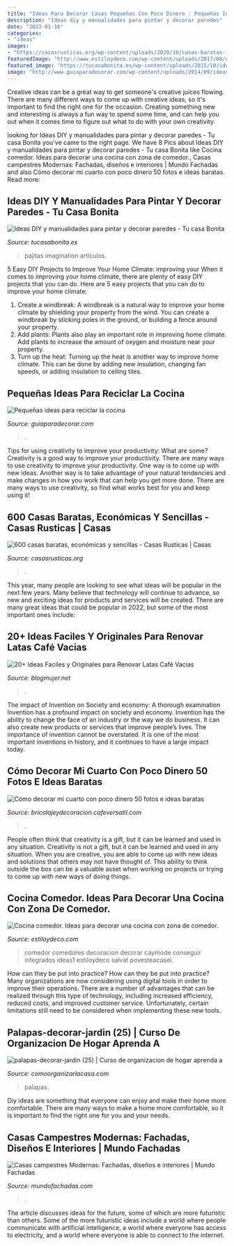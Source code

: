```yaml
---
title: "Ideas Para Decorar Casas Pequeñas Con Poco Dinero : Pequeñas Ideas Para Reciclar La Cocina"
description: "Ideas diy y manualidades para pintar y decorar paredes"
date: "2023-01-16"
categories:
- "ideas"
images:
- "https://casasrusticas.org/wp-content/uploads/2020/10/casas-baratas-16.jpg"
featuredImage: "http://www.estiloydeco.com/wp-content/uploads/2017/08/cocina-comedor-1.jpg"
featured_image: "https://tucasabonita.es/wp-content/uploads/2015/10/ideas-decorar-pared-pintar-estampado-diy-manualidades-facil-10.jpg"
image: "http://www.guiaparadecorar.com/wp-content/uploads/2014/09/ideas-para-reciclar-la-cocina-04.jpg"
---
```



Creative ideas can be a great way to get someone's creative juices flowing. There are many different ways to come up with creative ideas, so it's important to find the right one for the occasion. Creating something new and interesting is always a fun way to spend some time, and can help you out when it comes time to figure out what to do with your own creativity.

	

		
looking for Ideas DIY y manualidades para pintar y decorar paredes - Tu casa Bonita you've came to the right page. We have 8 Pics about Ideas DIY y manualidades para pintar y decorar paredes - Tu casa Bonita like Cocina comedor. Ideas para decorar una cocina con zona de comedor., Casas campestres Modernas: Fachadas, diseños e interiores | Mundo Fachadas and also Cómo decorar mi cuarto con poco dinero 50 fotos e ideas baratas. Read more:
		
    
## Ideas DIY Y Manualidades Para Pintar Y Decorar Paredes - Tu Casa Bonita

<img loading=lazy src="https://tucasabonita.es/wp-content/uploads/2015/10/ideas-decorar-pared-pintar-estampado-diy-manualidades-facil-10.jpg" onerror="this.onerror=null;this.src='https://tse4.mm.bing.net/th?id=OIP.Q8Fpi9nfqogkEDq38on7rwHaH2&amp;pid=15.1';" alt="Ideas DIY y manualidades para pintar y decorar paredes - Tu casa Bonita">

_Source: tucasabonita.es_

>pajitas imagination artículos. 

	

5 Easy DIY Projects to Improve Your Home Climate: improving your
When it comes to improving your home climate, there are plenty of easy DIY projects that you can do. Here are 5 easy projects that you can do to improve your home climate: 
1. Create a windbreak: A windbreak is a natural way to improve your home climate by shielding your property from the wind. You can create a windbreak by sticking poles in the ground, or building a fence around your property. 
2. Add plants: Plants also play an important role in improving home climate. Add plants to increase the amount of oxygen and moisture near your property. 
3. Turn up the heat: Turning up the heat is another way to improve home climate. This can be done by adding new insulation, changing fan speeds, or adding insulation to ceiling tiles. 

    
## Pequeñas Ideas Para Reciclar La Cocina

<img loading=lazy src="http://www.guiaparadecorar.com/wp-content/uploads/2014/09/ideas-para-reciclar-la-cocina-04.jpg" onerror="this.onerror=null;this.src='https://tse4.mm.bing.net/th?id=OIP.Y5_fyGZK_tqH7sI2lGropgHaLE&amp;pid=15.1';" alt="Pequeñas ideas para reciclar la cocina">

_Source: guiaparadecorar.com_

>. 

	

Tips for using creativity to improve your productivity: What are some?
Creativity is a good way to improve your productivity. There are many ways to use creativity to improve your productivity. One way is to come up with new ideas. Another way is to take advantage of your natural tendencies and make changes in how you work that can help you get more done. There are many ways to use creativity, so find what works best for you and keep using it!

    
## 600 Casas Baratas, Económicas Y Sencillas - Casas Rusticas | Casas

<img loading=lazy src="https://casasrusticas.org/wp-content/uploads/2020/10/casas-baratas-16.jpg" onerror="this.onerror=null;this.src='https://tse1.mm.bing.net/th?id=OIP.RDTsbxHnL9ds85E3WjtzaAHaE7&amp;pid=15.1';" alt="600 casas baratas, económicas y sencillas - Casas Rusticas | Casas">

_Source: casasrusticas.org_

>. 

	

This year, many people are looking to see what ideas will be popular in the next few years. Many believe that technology will continue to advance, so new and exciting ideas for products and services will be created. There are many great ideas that could be popular in 2022, but some of the most important ones include: 

    
## 20+ Ideas Faciles Y Originales Para Renovar Latas Café Vacias

<img loading=lazy src="https://blogmujer.net/wp-content/uploads/artesanias-lata-cafe-vacias-19.jpg" onerror="this.onerror=null;this.src='https://tse1.mm.bing.net/th?id=OIP.8XQeAeUkvovqiNprBaXV9gHaMw&amp;pid=15.1';" alt="20+ Ideas Faciles y Originales para Renovar Latas Café Vacias">

_Source: blogmujer.net_

>. 

	

The impact of Invention on Society and economy: A thorough examination
Invention has a profound impact on society and economy. Invention has the ability to change the face of an industry or the way we do business. It can also create new products or services that improve people’s lives. The importance of invention cannot be overstated. It is one of the most important inventions in history, and it continues to have a large impact today.

    
## Cómo Decorar Mi Cuarto Con Poco Dinero 50 Fotos E Ideas Baratas

<img loading=lazy src="https://bricolajeydecoracion.cafeversatil.com/wp-content/uploads/2010/05/56.jpg" onerror="this.onerror=null;this.src='https://tse4.mm.bing.net/th?id=OIP.pC_cHMINhaB2ivODlTYuOAHaJ3&amp;pid=15.1';" alt="Cómo decorar mi cuarto con poco dinero 50 fotos e ideas baratas">

_Source: bricolajeydecoracion.cafeversatil.com_

>. 

	

People often think that creativity is a gift, but it can be learned and used in any situation.
Creativity is not a gift, but it can be learned and used in any situation. When you are creative, you are able to come up with new ideas and solutions that others may not have thought of. This ability to think outside the box can be a valuable asset when working on projects or trying to come up with new ways of doing things.

    
## Cocina Comedor. Ideas Para Decorar Una Cocina Con Zona De Comedor.

<img loading=lazy src="http://www.estiloydeco.com/wp-content/uploads/2017/08/cocina-comedor-1.jpg" onerror="this.onerror=null;this.src='https://tse4.mm.bing.net/th?id=OIP.UxnIeO72zchKGEyP6I5UcAHaJ4&amp;pid=15.1';" alt="Cocina comedor. Ideas para decorar una cocina con zona de comedor.">

_Source: estiloydeco.com_

>comedor comedores decoracion decorar caymode conseguir integrados ideas1 estiloydeco salvat povesteacasei. 

	

How can they be put into practice?
How can they be put into practice? Many organizations are now considering using digital tools in order to improve their operations.  There are a number of advantages that can be realized through this type of technology, including increased efficiency, reduced costs, and improved customer service. Unfortunately, certain limitations still need to be considered when implementing these new tools.

    
## Palapas-decorar-jardin (25) | Curso De Organizacion De Hogar Aprenda A

<img loading=lazy src="http://comoorganizarlacasa.com/wp-content/uploads/2017/06/palapas-decorar-jardin-25.jpg" onerror="this.onerror=null;this.src='https://tse3.mm.bing.net/th?id=OIP.wIerqww2NWU05DVsy1STDAHaJ4&amp;pid=15.1';" alt="palapas-decorar-jardin (25) | Curso de organizacion de hogar aprenda a">

_Source: comoorganizarlacasa.com_

>palapas. 

	

Diy ideas are something that everyone can enjoy and make their home more comfortable. There are many ways to make a home more comfortable, so it is important to find the right one for you and your needs.

    
## Casas Campestres Modernas: Fachadas, Diseños E Interiores | Mundo Fachadas

<img loading=lazy src="https://www.mundofachadas.com/wp-content/uploads/2018/09/casacasa-12-5.jpg" onerror="this.onerror=null;this.src='https://tse3.mm.bing.net/th?id=OIP.S1cr3HUMA9UYZ8nj7fQgnwHaE3&amp;pid=15.1';" alt="Casas campestres Modernas: Fachadas, diseños e interiores | Mundo Fachadas">

_Source: mundofachadas.com_

>. 

	

The article discusses ideas for the future, some of which are more futuristic than others. Some of the more futuristic ideas include a world where people communicate with artificial intelligence, a world where everyone has access to electricity, and a world where everyone is able to connect to the internet.

